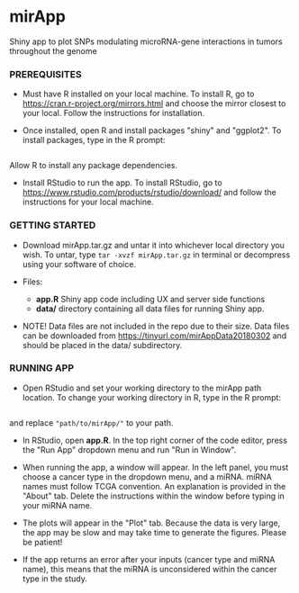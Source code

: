 # mirApp
Shiny app to plot SNPs modulating microRNA-gene interactions in tumors throughout the genome

### PREREQUISITES

* Must have R installed on your local machine. To install R, go to https://cran.r-project.org/mirrors.html and choose the mirror closest to your local. Follow the instructions for installation.

* Once installed, open R and install packages "shiny" and "ggplot2". To install packages, type in the R prompt:
```>install.packages(c("shiny", "ggplot2"))
```
Allow R to install any package dependencies.

* Install RStudio to run the app. To install RStudio, go to https://www.rstudio.com/products/rstudio/download/ and follow the instructions for your local machine.

### GETTING STARTED

* Download mirApp.tar.gz and untar it into whichever local directory you wish. To untar, type `tar -xvzf mirApp.tar.gz`
in terminal or decompress using your software of choice.

* Files:
  * **app.R** Shiny app code including UX and server side functions
  * **data/** directory containing all data files for running Shiny app.  


* NOTE! Data files are not included in the repo due to their size. Data files can be downloaded from https://tinyurl.com/mirAppData20180302 and should be placed in the data/ subdirectory.

### RUNNING APP

* Open RStudio and set your working directory to the mirApp path location. To change your working directory in R, type in the R prompt:
```>setwd("path/to/mirApp")
```
 and replace ```"path/to/mirApp/"``` to your path.

* In RStudio, open **app.R**. In the top right corner of the code editor, press the "Run App" dropdown menu and run "Run in Window".

* When running the app, a window will appear. In the left panel, you must choose a cancer type in the dropdown menu, and a miRNA. miRNA names must follow TCGA convention. An explanation is provided in the "About" tab. Delete the instructions within
the window before typing in your miRNA name.

* The plots will appear in the "Plot" tab. Because the data is very large, the app may be slow and may take time to generate the figures. Please be patient!

* If the app returns an error after your inputs (cancer type and miRNA name), this means that the miRNA is unconsidered within the cancer type in the study.
